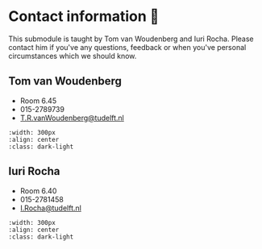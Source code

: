 # Contact information 💬

This submodule is taught by Tom van Woudenberg and Iuri Rocha. Please contact him if you've any questions, feedback or when you've personal circumstances which we should know.

## Tom van Woudenberg
- Room 6.45
- 015-2789739
- T.R.vanWoudenberg@tudelft.nl

```{figure} figures/Tom.jpg
:width: 300px
:align: center
:class: dark-light
```

## Iuri Rocha
- Room 6.40
- 015-2781458
- I.Rocha@tudelft.nl

```{figure} figures/Iuri.jpg
:width: 300px
:align: center
:class: dark-light
```